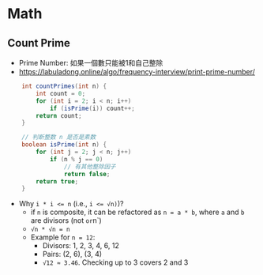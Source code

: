 # Math

## Count Prime
- Prime Number: 如果一個數只能被1和自己整除
- https://labuladong.online/algo/frequency-interview/print-prime-number/
```java
    int countPrimes(int n) {
        int count = 0;
        for (int i = 2; i < n; i++)
            if (isPrime(i)) count++;
        return count;
    }

    // 判断整数 n 是否是素数
    boolean isPrime(int n) {
        for (int j = 2; j < n; j++)
            if (n % j == 0)
                // 有其他整除因子
                return false;
        return true;
    }
```
- Why `i * i <= n` (i.e., `i <= √n)`)?
    - if `n` is composite, it can be refactored as `n = a * b`, where `a` and `b` are divisors (not ` or `n`)
    - `√n * √n = n`
    - Example for `n = 12`:
        - Divisors: 1, 2, 3, 4, 6, 12
        - Pairs: (2, 6), (3, 4)
        - `√12 ≈ 3.46`. Checking up to 3 covers 2 and 3
